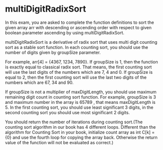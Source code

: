 # multiDigitRadixSort
In this exam, you are asked to complete the function definitions to sort the given array arr with descending or ascending order with respect to given boolean parameter ascending by using multiDigitRadixSort.

multiDigitRadixSort is a derivative of radix sort that uses multi digit counting sort as a stable sort function. In each counting sort, you should use the number of digits given by groupSize parameter. 

For example, arr[4] = {4367, 1234, 7890}. If groupSize is 1, then the function is exactly equal to classical radix sort. That means, the first counting sort will use the last digits of the numbers which are 7, 4 and 0.  If groupSize is equal to 2, then the first counting sort will use the last two digits of the numbers which are 67, 34 and 90.

If groupSize is not a multiplier of maxDigitLength, you should use maximum remaining digit count in counting sort function. For example, groupSize is 3 and maximum number in the array is 65789 , that means maxDigitLength is 5. In the first counting sort, you should use least significant 3 digits, in the second counting sort you should use most significant 2 digits.

You should return the number of iterations during counting sort.(The counting sort algorithm in our book has 4 different loops. Different than the algorithm for Counting Sort in your book, initialize count array as int C[k] = {0} and use the fourth loop for copying the array back. Otherwise the return value of the function will not be evaluated as correct.)
